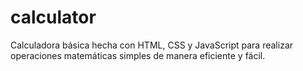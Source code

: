 # calculator
Calculadora básica hecha con HTML, CSS y JavaScript para realizar operaciones matemáticas simples de manera eficiente y fácil.
